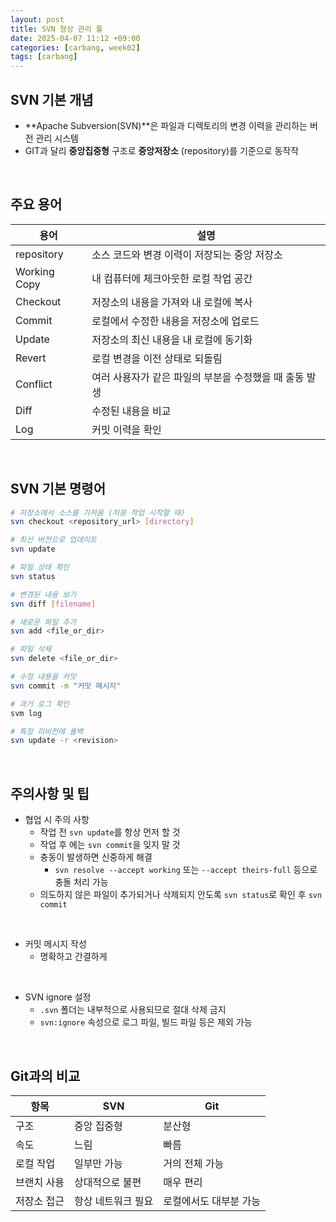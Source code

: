 ```yaml
---
layout: post
title: SVN 형상 관리 툴
date: 2025-04-07 11:12 +09:00
categories: [carbang, week02]
tags: [carbang]
---
```


## SVN 기본 개념

- **Apache Subversion(SVN)**은 파일과 디렉토리의 변경 이력을 관리하는 버전 관리 시스템
- GIT과 달리 **중앙집중형** 구조로 **중앙저장소** (repository)를 기준으로 동작작

<br>

## 주요 용어

| 용어 | 설명 |
|-|-|
| repository | 소스 코드와 변경 이력이 저장되는 중앙 저장소 |
| Working Copy | 내 컴퓨터에 체크아웃한 로컬 작업 공간 |
| Checkout | 저장소의 내용을 가져와 내 로컬에 복사 |
| Commit | 로컬에서 수정한 내용을 저장소에 업로드 |
| Update | 저장소의 최신 내용을 내 로컬에 동기화 |
| Revert | 로컬 변경을 이전 상태로 되돌림 |
| Conflict | 여러 사용자가 같은 파일의 부분을 수정했을 때 출동 발생 |
| Diff | 수정된 내용을 비교 |
| Log | 커밋 이력을 확인 |

<br>

## SVN 기본 명령어 

```bash
# 저장소에서 소스를 가져옴 (처음 작업 시작할 때)
svn checkout <repository_url> [directory]

# 최신 버전으로 업데이트
svn update

# 파일 상태 확인
svn status

# 변경된 내용 보기
svn diff [filename]

# 새로운 파일 추가
svn add <file_or_dir>

# 파일 삭제
svn delete <file_or_dir>

# 수정 내용을 커밋
svn commit -m "커밋 메시지"

# 과거 로그 확인
svm log

# 특정 리비전에 롤백
svn update -r <revision>
```

<br>

## 주의사항 및 팁

- 협업 시 주의 사항 
  - 작업 전 `svn update`를 항상 먼저 할 것
  - 작업 후 에는 `svn commit`을 잊지 말 것
  - 충동이 발생하면 신중하게 해결 
    - `svn resolve --accept working` 또는 `--accept theirs-full` 등으로 충돌 처리 가능
  - 의도하지 않은 파일이 추가되거나 삭제되지 안도록 `svn status`로 확인 후 `svn commit`

<br>

- 커밋 메시지 작성
  - 명확하고 간결하게
  
<br>

- SVN ignore 설정
  - `.svn` 폴더는 내부적으로 사용되므로 절대 삭제 금지
  - `svn:ignore` 속성으로 로그 파일, 빌드 파일 등은 제외 가능


<br>

## Git과의 비교

| 항목 | SVN | Git |
|-|-|-|
| 구조 | 중앙 집중형 | 분산형 |
| 속도 | 느림 | 빠름 |
| 로컬 작업 | 일부만 가능 | 거의 전체 가능 |
| 브랜치 사용 | 상대적으로 불편 | 매우 편리 |
| 저장소 접근 | 항상 네트워크 필요 | 로컬에서도 대부분 가능 |